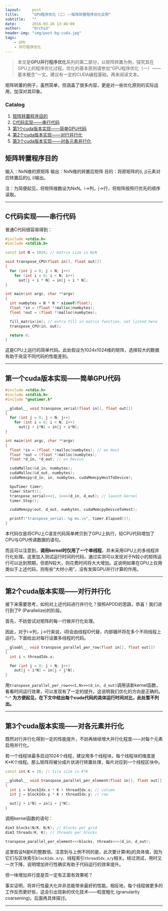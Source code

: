```yaml
---
layout:     post
title:      "GPU程序优化（二）——矩阵转置程序优化实例"
subtitle:   ""
date:       2016-03-26 13:46:00
author:     "Orchid"
header-img: "img/post-bg-cuda.jpg"
tags:
    - GPU
    - 并行程序优化
---
```


> 本文是**GPU并行程序优化**系列的第二部分，以矩阵转置为例，探究其在GPU上的程序优化过程。优化的基本原则请参加“GPU程序优化（一）——基本概念”一文。建议有一定的CUDA编程基础，再来阅读文本。

矩阵转置的例子，虽然简单，但涵盖了很多内容，更是对一些优化原则的实际运用，加深对其印象。

### Catalog

1. [矩阵转置程序目的](#section)
2. [C代码实现——串行代码](#c)
3. [第1个cuda版本实现——简单GPU代码](#cudagpu)
4. [第2个cuda版本实现——对行并行化](#cuda)
5. [第3个cuda版本实现——对各元素并行化](#cuda-1)


## 矩阵转置程序目的

输入：NxN维的原矩阵
输出：NxN维的转置后矩阵
目的：将原矩阵的(i, j)元素对应转置后的(j, i)输出。

注：为简便起见，将矩阵维数设为NxN。i->列，j->行，将矩阵按照行优先的顺序读取。

---

## C代码实现——串行代码

普通C代码很容易得到：

```cpp
#include <stdio.h>
#include <stdlib.h>

const int N = 1024; // matrix size is NxN

void transpose_CPU(float in[], float out[])
{
  for (int j = 0; j < N; j++) 
    for (int i = 0; i < N; i++) 
      out[j + i * N] = in[j + i * N];
}

int main(int argc, char **argv)
{
  int numbytes = N * N * sizeof(float);
  float *in = (float *)malloc(numbytes);
  float *out = (float *)malloc(numbytes);

  fill_matrix(in); // extra fill in matrix function, not listed here
  transpose_CPU(in, out);

  return 0;
}
```

这是CPU上运行的简单代码。此处假设为1024x1024维的矩阵，选择较大的数据有助于突显不同代码的性能差别。

---

## 第一个cuda版本实现——简单GPU代码

```cpp
#include <stdio.h>
#include <stdlib.h>
#include "gnutimer.h"

__global__ void transpose_serial(float in[], float out[])
{
  for (int j = 0; j < N; j++) 
    for (int i = 0; i < N; i++) 
      out[j + i*N] = in[j + i*N];
}

int main(int argc, char **argv)
{
  float *in = (float *)malloc(numbytes); // on Host
  float *out = (float *)malloc(numbytes);
  float *d_in, *d_out; // on Device

  cudaMalloc(&d_in, numbytes);
  cudaMalloc(&d_out, numbytes);
  cudaMemcpy(d_in, in, numbytes, cudaMemcpyHostToDevice);

  GpuTimer timer;
  timer.Start();
  transpose_serial<<<1, 1>>>(d_in, d_out); // launch kernel
  timer.Stop();

  cudaMemcpy(out, d_out, numbytes, cudaMemcpyDeviceToHost);

  printf("transpose_serial: %g ms.\n", timer.Elapsed());
}
```

本代码仅是将CPU上C语言代码简单拷贝到了GPU上执行，较CPU代码增加了CPU与GPU传递数据的语句。

而且可以注意到，**调用kernel时仅用了一个单线程**，并未采用GPU上的多线程并行化处理。这里加入测试运行时间的代码，通过实测可以发现对于N较小的矩阵运行可以达到预期，但若N较大，则花费时间将大大增加。这说明如果在GPU上仅用类似于上述代码，则有些“大材小用”，没有发挥GPU并行计算的作用。

---

## 第2个cuda版本实现——对行并行化

接下来需要思考，如何对上述代码进行并行化？按照APOD的思路，恭喜！我们进行到了P (Parallelize)的阶段。

首先，不妨尝试对矩阵的每一行做并行化处理。

因此，对于i->列，j->行来说，i将会由线程ID代替，内部循环将在多个不同线程上运行。下面给出对每行设置多线程的代码。

```cpp
__gloabl__ void transpose_parallel_per_row(float in[], float out[])
{
  int i = threadIdx.x;

  for (int j = 0; j < N; j++)
    out[j + i*N] = in[j + j*N];
}
```

用`transpose_parallel_per_row<<<1,N>>>(d_in, d_out)`调用该新kernel函数，看看时间运行效果，可以发现有了一定的提升。这说明我们优化的方向是正确的。^-^  **为方便起见，在下文中给出每个cuda代码的具体运行时间对比，此处暂不列出。**

---

## 第3个cuda版本实现——对各元素并行化

既然对行并行化得到一定的性能提升，不妨再继续增大并行化程度——对每个元素启用并行化。

若一个线程块最多启动1024个线程，建议用多个线程块，每个线程块的维度是K*K个线程。那么矩阵将被分成片状进行转置处理，每片对应到一个线程区块中。

```cpp
const int K = 16; // tile size is K*K

__global__ void transpose_parallel_per_element(float in[], float out[])
{
  int i = blockIdx.x * K + threadIdx.x; // column
  int j = blockIdx.y * K + threadIdx.y; // row

  out[j + i*N] = in[i + j*N];
}
```

调用kernel函数的语句：

```cpp
dim3 blocks(N/K, N/K); // blocks per grid
dim3 threads(K, K); // threads per blocks

transpose_parallel_per_element<<<blocks, threads>>>(d_in, d_out);
```

这里假设N是K的整数倍。注意到与上例不同的是，此次要计算i和j的具体值，因为它们与区块索引`blockIdx.x/y`、线程索引`threadIdx.x/y`相关。经过测试，用时又一次下降，说明增加并行性确实有助于代码运行的效率提升。

但一味增加并行度是否一定有正面有效果呢？

事实证明，将并行性最大化并非总能带来最好的性能。相反地，每个线程做更多的工作反而更好些，这会引出现新的优化技术——粒度粗化 (granularity coarsening)。后面再具体探讨。

---